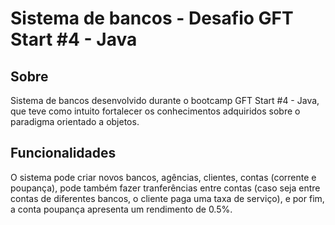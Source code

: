 # Sistema de bancos - Desafio GFT Start #4 - Java
## Sobre
Sistema de bancos desenvolvido durante o bootcamp GFT Start #4 - Java, que teve como intuito fortalecer os conhecimentos adquiridos sobre o paradigma orientado a objetos.
## Funcionalidades
O sistema pode criar novos bancos, agências, clientes, contas (corrente e poupança), pode também fazer tranferências entre contas (caso seja entre contas de diferentes bancos, 
o cliente paga uma taxa de serviço), e por fim, a conta poupança apresenta um rendimento de 0.5%.
